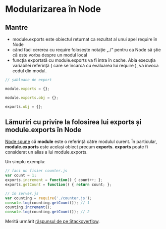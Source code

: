 # Modularizarea în Node

## Mantre

- module.exports este obiectul returnat ca rezultat al unui apel require în Node
- când faci cererea cu require folosește notație „./” pentru ca Node să știe că este vorba despre un modul local
- funcția exportată cu module.exports va fi intra în cache. Abia execuția variabilei referință ( care se încarcă cu evaluarea lui require ), va invoca codul din modul.

```js
// șabloane de export

module.exports = {};

module.exports.obj = {};

exports.obj = {};
```

## Lămuriri cu privire la folosirea lui exports și module.exports în Node

[Node spune](http://nodejs.org/docs/v0.4.2/api/globals.html#module) că **module** este o referință către modulul curent. În particular, **module.exports** este același obiect precum **exports**. **exports** poate fi considerat un alias a lui module.exports.

Un simplu exemplu:

```js
// faci un fisier counter.js
var count = 1;
exports.increment = function() { count++; };
exports.getCount = function() { return count; };

// în server.js
var counting = require('./counter.js');
console.log(counting.getCount()); // 1
counting.increment();
console.log(counting.getCount()); // 2
```

Merită urmărit [răspunsul de pe Stackoverflow](http://stackoverflow.com/questions/5311334/what-is-the-purpose-of-node-js-module-exports-and-how-do-you-use-it).
